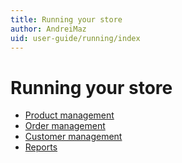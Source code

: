 ```yaml
---
title: Running your store
author: AndreiMaz
uid: user-guide/running/index
---
```


# Running your store

* [Product management](xref:user-guide/running/product-management/index.md)
* [Order management](xref:user-guide/running/order-management/index.md)
* [Customer management](xref:user-guide/running/customer-management/index.md)
* [Reports](xref:user-guide/running/reports/index.md)
